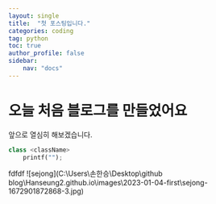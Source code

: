 ```yaml
---
layout: single
title:  "첫 포스팅입니다."
categories: coding
tag: python
toc: true
author_profile: false
sidebar:
    nav: "docs"
---
```


# 오늘 처음 블로그를 만들었어요

앞으로 열심히 해보겠습니다.

```python
class <className>
    printf("");

```
fdfdf
![sejong](C:\Users\손한승\Desktop\github blog\Hanseung2.github.io\images\2023-01-04-first\sejong-1672901872868-3.jpg)
